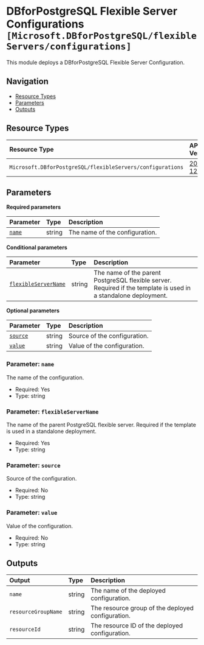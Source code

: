 # DBforPostgreSQL Flexible Server Configurations `[Microsoft.DBforPostgreSQL/flexibleServers/configurations]`

This module deploys a DBforPostgreSQL Flexible Server Configuration.

## Navigation

- [Resource Types](#resource-types)
- [Parameters](#parameters)
- [Outputs](#outputs)

## Resource Types

| Resource Type | API Version |
| :-- | :-- |
| `Microsoft.DBforPostgreSQL/flexibleServers/configurations` | [2022-12-01](https://learn.microsoft.com/en-us/azure/templates/Microsoft.DBforPostgreSQL/2022-12-01/flexibleServers/configurations) |

## Parameters

**Required parameters**

| Parameter | Type | Description |
| :-- | :-- | :-- |
| [`name`](#parameter-name) | string | The name of the configuration. |

**Conditional parameters**

| Parameter | Type | Description |
| :-- | :-- | :-- |
| [`flexibleServerName`](#parameter-flexibleservername) | string | The name of the parent PostgreSQL flexible server. Required if the template is used in a standalone deployment. |

**Optional parameters**

| Parameter | Type | Description |
| :-- | :-- | :-- |
| [`source`](#parameter-source) | string | Source of the configuration. |
| [`value`](#parameter-value) | string | Value of the configuration. |

### Parameter: `name`

The name of the configuration.

- Required: Yes
- Type: string

### Parameter: `flexibleServerName`

The name of the parent PostgreSQL flexible server. Required if the template is used in a standalone deployment.

- Required: Yes
- Type: string

### Parameter: `source`

Source of the configuration.

- Required: No
- Type: string

### Parameter: `value`

Value of the configuration.

- Required: No
- Type: string

## Outputs

| Output | Type | Description |
| :-- | :-- | :-- |
| `name` | string | The name of the deployed configuration. |
| `resourceGroupName` | string | The resource group of the deployed configuration. |
| `resourceId` | string | The resource ID of the deployed configuration. |
